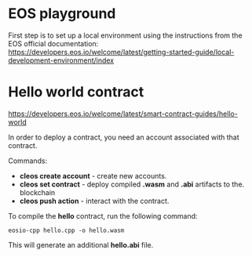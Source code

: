 # EOS playground

First step is to set up a local environment using the instructions from the EOS official documentation: https://developers.eos.io/welcome/latest/getting-started-guide/local-development-environment/index

# Hello world contract
https://developers.eos.io/welcome/latest/smart-contract-guides/hello-world

In order to deploy a contract, you need an account associated with that contract.

Commands:
* **cleos create account** - create new accounts.
* **cleos set contract** - deploy compiled **.wasm** and **.abi** artifacts to the. blockchain
* **cleos push action** - interact with the contract.

To compile the **hello** contract, run the following command:
```
eosio-cpp hello.cpp -o hello.wasm
```
This will generate an additional **hello.abi** file.
